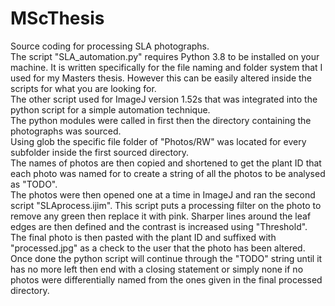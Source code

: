 # MScThesis
Source coding for processing SLA photographs.<br />
The script "SLA_automation.py" requires Python 3.8 to be installed on your machine. It is written specifically for the file naming and folder system that I used for my Masters thesis. However this can be easily altered inside the scripts for what you are looking for.<br />
The other script used for ImageJ version 1.52s that was integrated into the python script for a simple automation technique.<br />
The python modules were called in first then the directory containing the photographs was sourced.<br />
Using glob the specific file folder of "Photos/RW" was located for every subfolder inside the first sourced directory.<br />
The names of photos are then copied and shortened to get the plant ID that each photo was named for to create a string of all the photos to be analysed as "TODO".<br />
The photos were then opened one at a time in ImageJ and ran the second script "SLAprocess.ijim". This script puts a processing filter on the photo to remove any green then replace it with pink. Sharper lines around the leaf edges are then defined and the contrast is increased using "Threshold". The final photo is then pasted with the plant ID and suffixed with "processed.jpg" as a check to the user that the photo has been altered. <br />
Once done the python script will continue through the "TODO" string until it has no more left then end with a closing statement or simply none if no photos were differentially named from the ones given in the final processed directory.<br />

